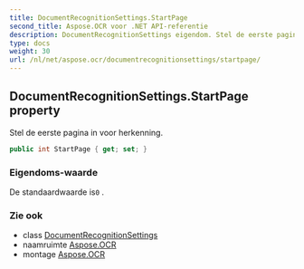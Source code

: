 ```yaml
---
title: DocumentRecognitionSettings.StartPage
second_title: Aspose.OCR voor .NET API-referentie
description: DocumentRecognitionSettings eigendom. Stel de eerste pagina in voor herkenning.
type: docs
weight: 30
url: /nl/net/aspose.ocr/documentrecognitionsettings/startpage/
---
```

## DocumentRecognitionSettings.StartPage property

Stel de eerste pagina in voor herkenning.

```csharp
public int StartPage { get; set; }
```

### Eigendoms-waarde

De standaardwaarde is`0` .

### Zie ook

* class [DocumentRecognitionSettings](../)
* naamruimte [Aspose.OCR](../../documentrecognitionsettings/)
* montage [Aspose.OCR](../../../)


